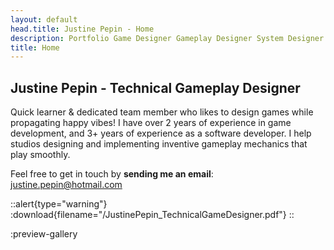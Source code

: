 ```yaml
---
layout: default
head.title: Justine Pepin - Home
description: Portfolio Game Designer Gameplay Designer System Designer.
title: Home
---
```


## Justine Pepin - Technical Gameplay Designer

Quick learner & dedicated team member who likes to design games while propagating happy vibes! I have over 2 years of experience in game development, and 3+ years of experience as a software developer. I help studios designing and implementing inventive gameplay mechanics that play smoothly.

Feel free to get in touch by **sending me an email**: justine.pepin@hotmail.com

::alert{type="warning"}
:download{filename="/JustinePepin_TechnicalGameDesigner.pdf"}
::


:preview-gallery
